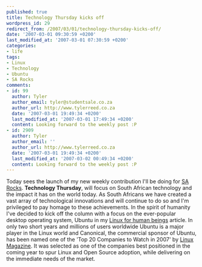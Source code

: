 ```yaml
---
published: true
title: Technology Thursday kicks off
wordpress_id: 29
redirect_from: /2007/03/01/technology-thursday-kicks-off/
date: '2007-03-01 09:30:59 +0200'
last_modified_at: '2007-03-01 07:30:59 +0200'
categories:
- life
tags:
- Linux
- Technology
- Ubuntu
- SA Rocks
comments:
- id: 99
  author: Tyler
  author_email: tyler@studentsale.co.za
  author_url: http://www.tylerreed.co.za
  date: '2007-03-01 19:49:34 +0200'
  last_modified_at: '2007-03-01 17:49:34 +0200'
  content: Looking forward to the weekly post :P
- id: 2909
  author: Tyler
  author_email: ''
  author_url: http://www.tylerreed.co.za
  date: '2007-03-01 19:49:34 +0200'
  last_modified_at: '2007-03-02 00:49:34 +0200'
  content: Looking forward to the weekly post :P
---
```

Today sees the launch of my new weekly contribution I'll be doing for <a href="http://sarocks.co.za/">SA Rocks</a>. <strong>Technology Thursday</strong>, will focus on South African technology and the impact it has on the world today. As South Africans we have created a vast array of technological innovations and will continue to do so and I'm privileged to pay homage to these achievements. 
In the spirit of humanity I've decided to kick off the column with a focus on the ever-popular desktop operating system, Ubuntu in my <a href="http://sarocks.co.za/wp-trackback.php?p=58">Linux for human beings</a> article. 
In only two short years and millions of users worldwide Ubuntu is a major player in the Linux world and Canonical, the commercial sponsor of Ubuntu, has been named one of the 'Top 20 Companies to Watch in 2007' by <a href="http://www.linuxmagazine.com/">Linux Magazine</a>. It was selected as one of the companies best positioned in the coming year to spur Linux and Open Source adoption, while delivering on the immediate needs of the market.
